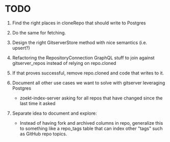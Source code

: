# TODO

1. Find the right places in cloneRepo that should write to Postgres
2. Do the same for fetching.
3. Design the right GitserverStore method with nice semantics (i.e. upsert?)
4. Refactoring the RepositoryConnection GraphQL stuff to join against gitserver_repos instead of relying on repo.cloned
5. If that proves successful, remove repo.cloned and code that writes to it.

6. Document all other use cases we want to solve with gitserver leveraging Postgres
    - zoekt-index-server asking for all repos that have changed since the last time it asked
    
7. Separate idea to document and explore:
    - Instead of having fork and archived columns in repo, generalize this to something like a repo_tags table that can index other "tags" such as GitHub repo topics.
